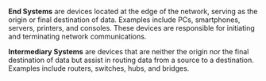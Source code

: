 **End Systems** are devices located at the edge of the network, serving as the origin or final destination of data. Examples include PCs, smartphones, servers, printers, and consoles. These devices are responsible for initiating and terminating network communications.

**Intermediary Systems** are devices that are neither the origin nor the final destination of data but assist in routing data from a source to a destination. Examples include routers, switches, hubs, and bridges.